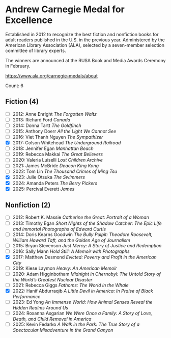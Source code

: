 # Andrew Carnegie Medal for Excellence

Established in 2012 to recognize the best fiction and nonfiction books for
adult readers published in the U.S. in the previous year. Administered by the
American Library Association (ALA), selected by a seven-member selection
committee of library experts.

The winners are announced at the RUSA Book and Media Awards Ceremony in
February.

https://www.ala.org/carnegie-medals/about

Count: 6

## Fiction (4)

- [ ] 2012: Anne Enright _The Forgotten Waltz_
- [ ] 2013: Richard Ford _Canada_
- [ ] 2014: Donna Tartt _The Goldfinch_
- [ ] 2015: Anthony Doerr _All the Light We Cannot See_
- [ ] 2016: Viet Thanh Nguyen _The Sympathizer_
- [x] 2017: Colson Whitehead _The Underground Railroad_
- [ ] 2018: Jennifer Egan _Manhattan Beach_
- [ ] 2019: Rebecca Makkai _The Great Believers_
- [ ] 2020: Valeria Luiselli _Lost Children Archive_
- [ ] 2021: James McBride _Deacon King Kong_
- [ ] 2022: Tom Lin _The Thousand Crimes of Ming Tsu_
- [x] 2023: Julie Otsuka _The Swimmers_
- [x] 2024: Amanda Peters _The Berry Pickers_
- [x] 2025: Percival Everett _James_

## Nonfiction (2)

- [ ] 2012: Robert K. Massie _Catherine the Great: Portrait of a Woman_
- [ ] 2013: Timothy Egan _Short Nights of the Shadow Catcher: The Epic Life and Immortal Photographs of Edward Curtis_
- [ ] 2014: Doris Kearns Goodwin _The Bully Pulpit: Theodore Roosevelt, William Howard Taft, and the Golden Age of Journalism_
- [ ] 2015: Bryan Stevenson _Just Mercy: A Story of Justice and Redemption_
- [ ] 2016: Sally Mann _Hold Still: A Memoir with Photographs_
- [x] 2017: Matthew Desmond _Evicted: Poverty and Profit in the American City_
- [ ] 2019: Kiese Laymon _Heavy: An American Memoir_
- [ ] 2020: Adam Higginbotham _Midnight in Chernobyl: The Untold Story of the World’s Greatest Nuclear Disaster_
- [ ] 2021: Rebecca Giggs _Fathoms: The World in the Whale_
- [x] 2022: Hanif Abdurraqib _A Little Devil in America: In Praise of Black Performance_
- [ ] 2023: Ed Yong _An Immense World: How Animal Senses Reveal the Hidden Realms Around Us_
- [ ] 2024: Roxanna Asgarian _We Were Once a Family: A Story of Love, Death, and Child Removal in America_
- [ ] 2025: Kevin Fedarko _A Walk in the Park: The True Story of a Spectacular Misadventure in the Grand Canyon_
